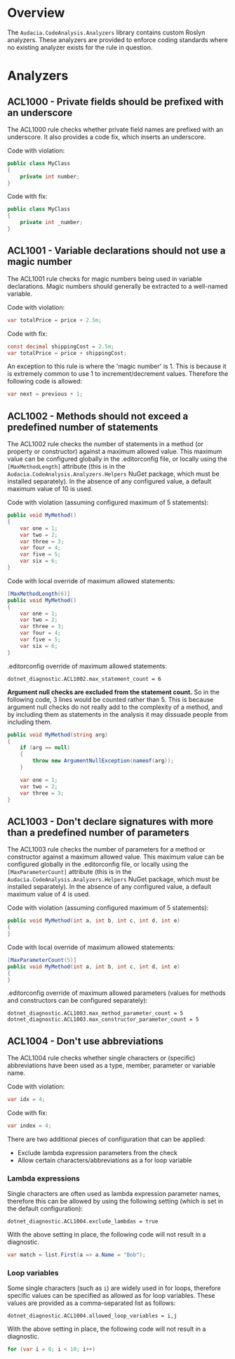 # Overview

The `Audacia.CodeAnalysis.Analyzers` library contains custom Roslyn analyzers. These analyzers are provided to enforce coding standards where no existing analyzer exists for the rule in question.

# Analyzers

## ACL1000 - Private fields should be prefixed with an underscore

The ACL1000 rule checks whether private field names are prefixed with an underscore. It also provides a code fix, which inserts an underscore.

Code with violation:
```csharp
public class MyClass
{
    private int number;
}
```

Code with fix:
```csharp
public class MyClass
{
    private int _number;
}
```

## ACL1001 - Variable declarations should not use a magic number

The ACL1001 rule checks for magic numbers being used in variable declarations. Magic numbers should generally be extracted to a well-named variable.

Code with violation:
```csharp
var totalPrice = price + 2.5m;
```

Code with fix:
```csharp
const decimal shippingCost = 2.5m;
var totalPrice = price + shippingCost;
```

An exception to this rule is where the 'magic number' is 1. This is because it is extremely common to use 1 to increment/decrement values. Therefore the following code is allowed:
```csharp
var next = previous + 1;
```

## ACL1002 - Methods should not exceed a predefined number of statements

The ACL1002 rule checks the number of statements in a method (or property or constructor) against a maximum allowed value. This maximum value can be configured globally in the .editorconfig file, or locally using the `[MaxMethodLength]` attribute (this is in the `Audacia.CodeAnalysis.Analyzers.Helpers` NuGet package, which must be installed separately). In the absence of any configured value, a default maximum value of 10 is used.

Code with violation (assuming configured maximum of 5 statements):
```csharp
public void MyMethod()
{
    var one = 1;
	var two = 2;
	var three = 3;
	var four = 4;
	var five = 5;
	var six = 6;
}
```

Code with local override of maximum allowed statements:
```csharp
[MaxMethodLength(6)]
public void MyMethod()
{
    var one = 1;
	var two = 2;
	var three = 3;
	var four = 4;
	var five = 5;
	var six = 6;
}
```

.editorconfig override of maximum allowed statements:
```
dotnet_diagnostic.ACL1002.max_statement_count = 6
```

**Argument null checks are excluded from the statement count.** So in the following code, 3 lines would be counted rather than 5. This is because argument null checks do not really add to the complexity of a method, and by including them as statements in the analysis it may dissuade people from including them.
```csharp
public void MyMethod(string arg)
{
	if (arg == null)
	{
		throw new ArgumentNullException(nameof(arg));
	}

	var one = 1;
	var two = 2;
	var three = 3;
}
```

## ACL1003 - Don't declare signatures with more than a predefined number of parameters

The ACL1003 rule checks the number of parameters for a method or constructor against a maximum allowed value. This maximum value can be configured globally in the .editorconfig file, or locally using the `[MaxParameterCount]` attribute (this is in the `Audacia.CodeAnalysis.Analyzers.Helpers` NuGet package, which must be installed separately). In the absence of any configured value, a default maximum value of 4 is used.

Code with violation (assuming configured maximum of 5 statements):
```csharp
public void MyMethod(int a, int b, int c, int d, int e)
{
}
```

Code with local override of maximum allowed statements:
```csharp
[MaxParameterCount(5)]
public void MyMethod(int a, int b, int c, int d, int e)
{
}
```

.editorconfig override of maximum allowed parameters (values for methods and constructors can be configured separately):
```
dotnet_diagnostic.ACL1003.max_method_parameter_count = 5
dotnet_diagnostic.ACL1003.max_constructor_parameter_count = 5
```

## ACL1004 - Don't use abbreviations

The ACL1004 rule checks whether single characters or (specific) abbreviations have been used as a type, member, parameter or variable name.

Code with violation:
```csharp
var idx = 4;
```

Code with fix:
```csharp
var index = 4;
```

There are two additional pieces of configuration that can be applied:
- Exclude lambda expression parameters from the check
- Allow certain characters/abbreviations as a for loop variable

### Lambda expressions

Single characters are often used as lambda expression parameter names, therefore this can be allowed by using the following setting (which is set in the default configuration):
```
dotnet_diagnostic.ACL1004.exclude_lambdas = true
```

With the above setting in place, the following code will not result in a diagnostic.
```csharp
var match = list.First(a => a.Name = "Bob");
```

### Loop variables

Some single characters (such as `i`) are widely used in for loops, therefore specific values can be specified as allowed as for loop variables. These values are provided as a comma-separated list as follows:
```
dotnet_diagnostic.ACL1004.allowed_loop_variables = i,j
```

With the above setting in place, the following code will not result in a diagnostic.
```csharp
for (var i = 0; i < 10; i++)
```